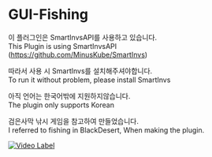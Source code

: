 # GUI-Fishing
이 플러그인은 SmartInvsAPI를 사용하고 있습니다.  
This Plugin is using SmartInvsAPI (https://github.com/MinusKube/SmartInvs)


따라서 사용 시 SmartInvs를 설치해주셔야합니다.  
To run it without problem, please install SmartInvs  


아직 언어는 한국어밖에 지원하지않습니다.  
The plugin only supports Korean  

검은사막 낚시 게임을 참고하여 만들었습니다.  
I referred to fishing in BlackDesert, When making the plugin.


[![Video Label](http://img.youtube.com/vi/L-09R3DrI2U/0.jpg)](https://youtu.be/L-09R3DrI2U)
